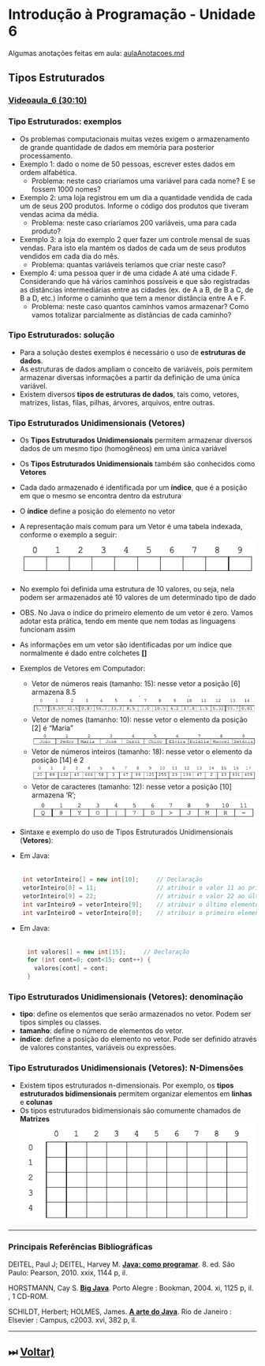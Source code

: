 # Introdução à Programação - Unidade 6

Algumas anotações feitas em aula: [aulaAnotacoes.md](./aulaAnotacoes.md "aulaAnotacoes.md")

## Tipos Estruturados

### [Videoaula_6 (30:10)](<https://furb-my.sharepoint.com/:v:/g/personal/dalton_furb_br/EVAFscJV7Z9MjEat-Z4QAKQBnGv4Erq0soopYDWYTXXQuA?e=AWYe4R> "link alternativo da videoaula da unidade 6")

### Tipo Estruturados: exemplos

- Os problemas computacionais muitas vezes exigem o armazenamento de grande quantidade de dados em memória para posterior processamento.​
- Exemplo 1: dado o nome de 50 pessoas, escrever estes dados em ordem alfabética.
  - Problema: neste caso criaríamos uma variável para cada nome? E se fossem 1000 nomes?​
- Exemplo 2: uma loja registrou em um dia a quantidade vendida de cada um de seus 200 produtos. Informe o código dos produtos que tiveram vendas acima da média.
  - Problema: neste caso criaríamos 200 variáveis, uma para cada produto?​
- Exemplo 3: a loja do exemplo 2 quer fazer um controle mensal de suas vendas. Para isto ela mantém os dados de cada um de seus produtos vendidos em cada dia do mês.
  - Problema: quantas variáveis teríamos que criar neste caso?​
- Exemplo 4: uma pessoa quer ir de uma cidade A até uma cidade F. Considerando que há vários caminhos possíveis e que são registradas as distâncias intermediárias entre as cidades (ex. de A a B, de B a C, de B a D, etc.) informe o caminho que tem a menor distância entre A e F.
  - Problema: neste caso quantos caminhos vamos armazenar? Como vamos totalizar parcialmente as distâncias de cada caminho?​
​

### Tipo Estruturados: solução

- Para a solução destes exemplos é necessário o uso de **estruturas de dados**.​
- As estruturas de dados ampliam o conceito de variáveis, pois permitem armazenar diversas informações a partir da definição de uma única variável.​
- Existem diversos **tipos de estruturas de dados**, tais como, vetores, matrizes, listas, filas, pilhas, árvores, arquivos, entre outras.​

### Tipo Estruturados Unidimensionais (Vetores)

- Os **Tipos Estruturados Unidimensionais** permitem armazenar diversos dados de um mesmo tipo (homogêneos) em uma única variável​
- Os **Tipos Estruturados Unidimensionais** também são conhecidos como **Vetores​**
- Cada dado armazenado é identificada por um **índice**, que é a posição em que o mesmo se encontra dentro da estrutura​
- O **índice** define a posição do elemento no vetor​
- A representação mais comum para um Vetor é uma tabela indexada, conforme o exemplo a seguir:​
![Vetor com 10 posições](imgs/vetor9.png)
- No exemplo foi definida uma estrutura de 10 valores, ou seja, nela podem ser armazenados até 10 valores de um determinado tipo de dado​
- OBS. No Java o índice do primeiro elemento de um vetor é zero. Vamos adotar esta prática, tendo em mente que nem todas as linguagens funcionam assim​
- As informações em um vetor são identificadas por um índice que normalmente é dado entre colchetes **[]​**

- Exemplos de Vetores em Computador:​
  - Vetor de números reais (tamanho: 15)​: nesse vetor a posição \[6] armazena 8.5
![Vetor com 15 posições de números reais](imgs/vetor15reais.png)
  - Vetor de nomes (tamanho: 10)​: nesse vetor o elemento da posição \[2] é “Maria”
![Vetor com 10 posições com texto](imgs/vetor10texto.png)
  - Vetor de números inteiros (tamanho: 18)​: nesse vetor o elemento da posição \[14] é 2​
![Vetor com 18 posições de números reais](imgs/vetor18reais.png)​
  - Vetor de caracteres (tamanho: 12)​: nesse vetor a posição \[10] armazena ‘R’;​
![Vetor com 12 posições de números reais](imgs/vetor12reais.png)

- Sintaxe e exemplo do uso de Tipos Estruturados Unidimensionais (**Vetores**):

- Em Java:​
  
```java

    int vetorInteiro[] = new int[10];     // Declaração  
    vetorInteiro[0] = 11;                 // atribuir o valor 11 ao primeiro elemento do vetor
    vetorInteiro[9] = 22;                 // atribuir o valor 22 ao último elemento do vetor
    int varInteiro9 = vetorInteiro[9];    // atribuir o último elemento do vetor para uma variável
    int varInteiro0 = vetorInteiro[0];    // atribuir o primeiro elemento do vetor para uma variável

```

- Em Java:​

  ```java

    int valores[] = new int[15];     // Declaração
    for (int cont=0; cont<15; cont++) {
      valores[cont] = cont;
    }

  ```

### Tipo Estruturados Unidimensionais (Vetores): denominação

- **tipo**: define os elementos que serão armazenados no vetor. Podem ser tipos simples ou classes.​
- **tamanho**: define o número de elementos do vetor.​
- **índice**: define a posição do elemento no vetor. Pode ser definido através de valores constantes, variáveis ou expressões. ​

### Tipo Estruturados Unidimensionais (Vetores): N-Dimensões

- Existem tipos estruturados n-dimensionais. Por exemplo, os **tipos estruturados bidimensionais** permitem organizar elementos em **linhas** e **colunas**
- Os tipos estruturados bidimensionais são comumente chamados de **Matrizes**
![Matriz com 5 linhas e 10 colunas](imgs/matriz5x10.png)

----------

### Principais Referências Bibliográficas​

DEITEL, Paul J; DEITEL, Harvey M. **[Java: como programar](https://bu.furb.br/consulta/portalConsulta/recuperaMfnCompleto.php?menu=rapida&CdMFN=341002)**. 8. ed. São Paulo: Pearson, 2010. xxix, 1144 p, il.​

HORSTMANN, Cay S. **[Big Java](https://bu.furb.br/consulta/portalConsulta/recuperaMfnCompleto.php?menu=rapida&CdMFN=271388)**. Porto Alegre : Bookman, 2004. xi, 1125 p, il. , 1 CD-ROM.​

SCHILDT, Herbert; HOLMES, James. **[A arte do Java](https://bu.furb.br/consulta/portalConsulta/recuperaMfnCompleto.php?menu=rapida&CdMFN=257427)**. Rio de Janeiro : Elsevier : Campus, c2003. xvi, 382 p, il.​

----------

## ⏭ [Voltar)](../README.md "Voltar")  
